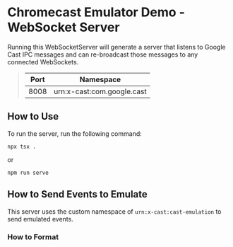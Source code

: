 # Chromecast Emulator Demo - WebSocket Server

Running this WebSocketServer will generate a server that listens to Google Cast IPC messages and can re-broadcast those messages to any connected WebSockets.

> | Port | Namespace |
> | -- | -- |
> | 8008 | urn:x-cast:com.google.cast

## How to Use
To run the server, run the following command:
```
npx tsx .
```
or
```
npm run serve
```

## How to Send Events to Emulate
This server uses the custom namespace of `urn:x-cast:cast-emulation` to send emulated events.
### How to Format